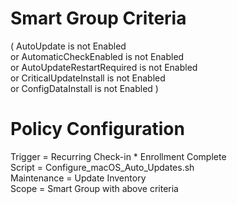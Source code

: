 # Smart Group Criteria
( AutoUpdate is not Enabled  
  or AutomaticCheckEnabled is not Enabled  
  or AutoUpdateRestartRequired is not Enabled  
  or CriticalUpdateInstall is not Enabled  
  or ConfigDataInstall is not Enabled )

# Policy Configuration
Trigger = Recurring Check-in * Enrollment Complete  
Script = Configure_macOS_Auto_Updates.sh  
Maintenance = Update Inventory  
Scope = Smart Group with above criteria

